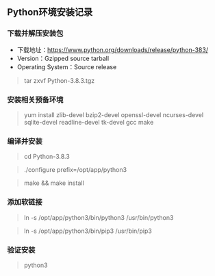## Python环境安装记录

### 下载并解压安装包

- 下载地址：https://www.python.org/downloads/release/python-383/
- Version：Gzipped source tarball  
- Operating System：Source release

> tar zxvf Python-3.8.3.tgz

### 安装相关预备环境

> yum install zlib-devel bzip2-devel openssl-devel ncurses-devel sqlite-devel readline-devel tk-devel gcc make

### 编译并安装

> cd Python-3.8.3

> ./configure prefix=/opt/app/python3

> make && make install

### 添加软链接

> ln -s /opt/app/python3/bin/python3 /usr/bin/python3

> ln -s /opt/app/python3/bin/pip3 /usr/bin/pip3

### 验证安装

> python3